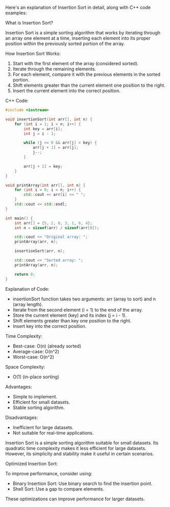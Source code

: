 Here's an explanation of Insertion Sort in detail, along with C++ code examples:

What is Insertion Sort?

Insertion Sort is a simple sorting algorithm that works by iterating through an array one element at a time, inserting each element into its proper position within the previously sorted portion of the array.

How Insertion Sort Works:

1. Start with the first element of the array (considered sorted).
2. Iterate through the remaining elements.
3. For each element, compare it with the previous elements in the sorted portion.
4. Shift elements greater than the current element one position to the right.
5. Insert the current element into the correct position.

C++ Code:
```cpp
#include <iostream>

void insertionSort(int arr[], int n) {
    for (int i = 1; i < n; i++) {
        int key = arr[i];
        int j = i - 1;

        while (j >= 0 && arr[j] > key) {
            arr[j + 1] = arr[j];
            j--;
        }

        arr[j + 1] = key;
    }
}

void printArray(int arr[], int n) {
    for (int i = 0; i < n; i++) {
        std::cout << arr[i] << " ";
    }
    std::cout << std::endl;
}

int main() {
    int arr[] = {5, 2, 8, 3, 1, 6, 4};
    int n = sizeof(arr) / sizeof(arr[0]);

    std::cout << "Original array: ";
    printArray(arr, n);

    insertionSort(arr, n);

    std::cout << "Sorted array: ";
    printArray(arr, n);

    return 0;
}
```

Explanation of Code:

- insertionSort function takes two arguments: arr (array to sort) and n (array length).
- Iterate from the second element (i = 1) to the end of the array.
- Store the current element (key) and its index (j = i - 1).
- Shift elements greater than key one position to the right.
- Insert key into the correct position.

Time Complexity:

- Best-case: O(n) (already sorted)
- Average-case: O(n^2)
- Worst-case: O(n^2)

Space Complexity:

- O(1) (in-place sorting)

Advantages:

- Simple to implement.
- Efficient for small datasets.
- Stable sorting algorithm.

Disadvantages:

- Inefficient for large datasets.
- Not suitable for real-time applications.

Insertion Sort is a simple sorting algorithm suitable for small datasets. Its quadratic time complexity makes it less efficient for large datasets. However, its simplicity and stability make it useful in certain scenarios.

Optimized Insertion Sort:

To improve performance, consider using:

- Binary Insertion Sort: Use binary search to find the insertion point.
- Shell Sort: Use a gap to compare elements.

These optimizations can improve performance for larger datasets.